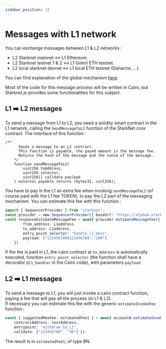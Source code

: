 ```yaml
---
sidebar_position: 13
---
```


# Messages with L1 network

You can exchange messages between L1 & L2 networks :
- L2 Starknet mainnet ↔️ L1 Ethereum.
- L2 Starknet testnet 1 & 2 ↔️ L1 Goerli ETH testnet.
- L2 local starknet devnet ↔️ L1 local ETH testnet (Ganache, ...).

You can find explanation of the global mechanism [here](https://docs.starknet.io/documentation/architecture_and_concepts/L1-L2_Communication/messaging-mechanism/).

Most of the code for this message process will be written in Cairo, but Starknet.js provides some functionalities for this subject.


## L1 ➡️ L2 messages

To send a message from L1 to L2, you need a solidity smart contract in the L1 network, calling the `SendMessageToL2` function of the StarkNet core contract. The interface of this function :
```solidity
/**
      Sends a message to an L2 contract.
      This function is payable, the payed amount is the message fee.
      Returns the hash of the message and the nonce of the message.
    */
    function sendMessageToL2(
        uint256 toAddress,
        uint256 selector,
        uint256[] calldata payload
    ) external payable returns (bytes32, uint256);

```
You have to pay in the L1 an extra fee when invoking `sendMessageToL2` (of course paid with the L1 fee TOKEN), to pay the L2 part of the messaging mechanism. You can estimate this fee with this function :
```typescript
import { SequencerProvider } from "starknet";
const provider = new SequencerProvider({ baseUrl: "https://alpha4.starknet.io" }); // for testnet 1
const responseEstimateMessageFee = await provider.estimateMessageFee({
        from_address: L1address,
        to_address: L2address,
        entry_point_selector: "handle_l1_mess",
        payload: ["1234567890123456789","200"]
    })
```
If the fee is paid in L1, the cairo contract at `to_Address` is automatically executed, function `entry_point_selector` (the function shall have a decorator `@l1_handler` in the Cairo code), with parameters `payload`.

## L2 ➡️ L1 messages

To send a message to L1, you will just invoke a cairo contract function, paying a fee that will pay all the process (in L1 & L2).  
If necessary you can estimate this fee with the generic `estimateInvokeFee` function :
```typescript
const { suggestedMaxFee: estimatedFee1 } = await account0.estimateInvokeFee({ 
	contractAddress: testAddress, 
	entrypoint: "withdraw_to_L1", 
	calldata: ["123456789", "30"] });
```
The result is in `estimatedFee1`, of type BN.

